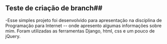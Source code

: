## Teste de criação de branch##
-Esse simples projeto foi desenvolvido para apresentação na disciplina
de Programação para Internet -- onde apresento algumas informações sobre mim.
Foram utilizadas as ferramentas Django, html, css e um pouco de jQuery.
